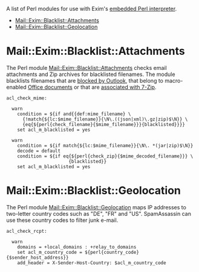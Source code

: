 A list of Perl modules for use with Exim's [embedded Perl interpreter](https://www.exim.org/exim-html-current/doc/html/spec_html/ch-embedded_perl.html).

* [Mail::Exim::Blacklist::Attachments](#maileximblacklistattachments)
* [Mail::Exim::Blacklist::Geolocation](#maileximblacklistgeolocation)

# Mail::Exim::Blacklist::Attachments

The Perl module [Mail::Exim::Blacklist::Attachments](https://metacpan.org/dist/Mail-Exim-Blacklist-Attachments) checks email attachments and Zip archives for blacklisted filenames. The module blacklists filenames that are [blocked by Outlook](https://support.microsoft.com/en-us/office/blocked-attachments-in-outlook-434752e1-02d3-4e90-9124-8b81e49a8519), that belong to macro-enabled [Office documents](https://en.wikipedia.org/wiki/List_of_Microsoft_Office_filename_extensions) or that are [associated with 7-Zip](https://en.wikipedia.org/wiki/7-Zip).

```
acl_check_mime:
 
  warn
    condition = ${if and{{def:mime_filename} \
      {!match{${lc:$mime_filename}}{\N\.((json|xml)\.gz|zip)$\N}} \
      {eq{${perl{check_filename}{$mime_filename}}}{blacklisted}}}}
    set acl_m_blacklisted = yes
 
  warn
    condition = ${if match{${lc:$mime_filename}}{\N\. *(jar|zip)$\N}}
    decode = default
    condition = ${if eq{${perl{check_zip}{$mime_decoded_filename}}} \
                       {blacklisted}}
    set acl_m_blacklisted = yes
```

# Mail::Exim::Blacklist::Geolocation

The Perl module [Mail::Exim::Blacklist::Geolocation](https://metacpan.org/dist/Mail-Exim-Blacklist-Geolocation) maps IP addresses to two-letter country codes such as "DE", "FR" and "US". SpamAssassin can use these country codes to filter junk e-mail.

```
acl_check_rcpt:
 
  warn
    domains = +local_domains : +relay_to_domains
    set acl_m_country_code = ${perl{country_code}{$sender_host_address}}
    add_header = X-Sender-Host-Country: $acl_m_country_code
```